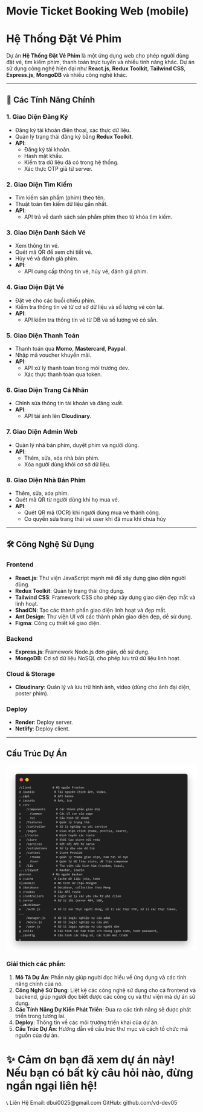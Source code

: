 # Movie Ticket Booking Web (mobile)
# Hệ Thống Đặt Vé Phim

Dự án **Hệ Thống Đặt Vé Phim** là một ứng dụng web cho phép người dùng đặt vé, tìm kiếm phim, thanh toán trực tuyến và nhiều tính năng khác. Dự án sử dụng công nghệ hiện đại như **React.js**, **Redux Toolkit**, **Tailwind CSS**, **Express.js**, **MongoDB** và nhiều công nghệ khác.

---

## 🚀 Các Tính Năng Chính

### 1. **Giao Diện Đăng Ký**
- Đăng ký tài khoản điện thoại, xác thực dữ liệu.
- Quản lý trạng thái đăng ký bằng **Redux Toolkit**.
- **API**:
  - Đăng ký tài khoản.
  - Hash mật khẩu.
  - Kiểm tra dữ liệu đã có trong hệ thống.
  - Xác thực OTP giả từ server.

### 2. **Giao Diện Tìm Kiếm**
- Tìm kiếm sản phẩm (phim) theo tên.
- Thuật toán tìm kiếm dữ liệu gần nhất.
- **API**:
  - API trả về danh sách sản phẩm phim theo từ khóa tìm kiếm.

### 3. **Giao Diện Danh Sách Vé**
- Xem thông tin vé.
- Quét mã QR để xem chi tiết vé.
- Hủy vé và đánh giá phim.
- **API**:
  - API cung cấp thông tin vé, hủy vé, đánh giá phim.

### 4. **Giao Diện Đặt Vé**
- Đặt vé cho các buổi chiếu phim.
- Kiểm tra thông tin vé từ cơ sở dữ liệu và số lượng vé còn lại.
- **API**:
  - API kiểm tra thông tin vé từ DB và số lượng vé có sẵn.

### 5. **Giao Diện Thanh Toán**
- Thanh toán qua **Momo**, **Mastercard**, **Paypal**.
- Nhập mã voucher khuyến mãi.
- **API**:
  - API xử lý thanh toán trong môi trường dev.
  - Xác thực thanh toán qua token.

### 6. **Giao Diện Trang Cá Nhân**
- Chỉnh sửa thông tin tài khoản và đăng xuất.
- **API**:
  - API tải ảnh lên **Cloudinary**.

### 7. **Giao Diện Admin Web**
- Quản lý nhà bán phim, duyệt phim và người dùng.
- **API**:
  - Thêm, sửa, xóa nhà bán phim.
  - Xóa người dùng khỏi cơ sở dữ liệu.

### 8. **Giao Diện Nhà Bán Phim**
- Thêm, sửa, xóa phim.
- Quét mã QR từ người dùng khi họ mua vé.
- **API**:
  - Quét QR mã (OCR) khi người dùng mua vé thành công.
  - Co quyền sửa trang thái vé user khi đã mua khi chưa hủy

---

## 🛠 Công Nghệ Sử Dụng

### **Frontend**
- **React.js**: Thư viện JavaScript mạnh mẽ để xây dựng giao diện người dùng.
- **Redux Toolkit**: Quản lý trạng thái ứng dụng.
- **Tailwind CSS**: Framework CSS cho phép xây dựng giao diện đẹp mắt và linh hoạt.
- **ShadCN**: Tạo các thành phần giao diện linh hoạt và đẹp mắt.
- **Ant Design**: Thư viện UI với các thành phần giao diện đẹp, dễ sử dụng.
- **Figma**: Công cụ thiết kế giao diện.

### **Backend**
- **Express.js**: Framework Node.js đơn giản, dễ sử dụng.
- **MongoDB**: Cơ sở dữ liệu NoSQL cho phép lưu trữ dữ liệu linh hoạt.

### **Cloud & Storage**
- **Cloudinary**: Quản lý và lưu trữ hình ảnh, video (dùng cho ảnh đại diện, poster phim).

### **Deploy**
- **Render**: Deploy server.
- **Netlify**: Deploy client.

---

## Cấu Trúc Dự Án
![alt text](adminUI/code.png)
### Giải thích các phần:

1. **Mô Tả Dự Án**: Phần này giúp người đọc hiểu về ứng dụng và các tính năng chính của nó.
2. **Công Nghệ Sử Dụng**: Liệt kê các công nghệ sử dụng cho cả frontend và backend, giúp người đọc biết được các công cụ và thư viện mà dự án sử dụng.
4. **Các Tính Năng Dự Kiến Phát Triển**: Đưa ra các tính năng sẽ được phát triển trong tương lai.
5. **Deploy**: Thông tin về các môi trường triển khai của dự án.
6. **Cấu Trúc Dự Án**: Hướng dẫn về cấu trúc thư mục và cách tổ chức mã nguồn của dự án.



<h1>✨ Cảm ơn bạn đã xem dự án này! Nếu bạn có bất kỳ câu hỏi nào, đừng ngần ngại liên hệ!</h1>
📞 Liên Hệ
Email: dbui0025@gmail.com
GitHub: github.com/vd-dev05
